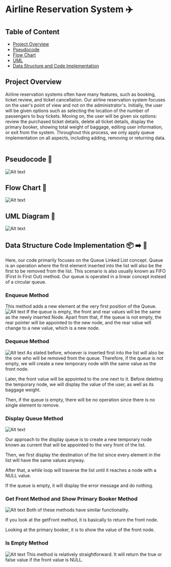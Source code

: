 # Airline Reservation System ✈️

## Table of Content
- [Project Overview](#project-overview)
- [Pseudocode](#pseudocode-)
- [Flow Chart](#flow-chart-)
- [UML](#uml-diagram-)
- [Data Structure and Code Implementation](#data-structure-and-code-implementation-)

## Project Overview
 
Airline reservation systems often have many features, such as booking, ticket review, and ticket cancellation. Our airline reservation system focuses on the user's point of view and not on the administrator's. Initially, the user will be given options such as selecting the location of the number of passengers to buy tickets. Moving on, the user will be given six options: review the purchased ticket details, delete all ticket details, display the primary booker, showing total weight of baggage, editing user information, or exit from the system. Throughout this process, we only apply queue implementation on all aspects, including adding, removing or returning data. 
 
## Pseudocode 📑
![Alt text](./image/image.png)

## Flow Chart 📑
![Alt text](./image/flowChartDSA.jpg)

## UML Diagram 📑
![Alt text](./image/UML.png)

## Data Structure Code Implementation 📦 ➡️ 🛑

Here, our code primarily focuses on the Queue Linked List concept. Queue is an operation where the first element inserted into the list will also be the first to be removed from the list. This scenario is also usually known as FIFO (First In First Out) method. Our queue is operated in a linear concept instead of a circular queue.

### Enqueue Method

This method adds a new element at the very first position of the Queue.
![Alt text](./image/image-1.png)
If the queue is empty, the front and rear values will be the same as the newly inserted Node.
Apart from that, if the queue is not empty, the rear pointer will be appointed to the new node, and the rear value will change to a new value, which is a new node.


### Dequeue Method

![Alt text](./image/image-2.png)
As stated before, whoever is inserted first into the list will also be the one who will be removed from the queue.
Therefore, if the queue is not empty, we will create a new temporary node with the same value as the front node.

Later, the front value will be appointed to the one next to it. Before deleting the temporary node, we will display the value of the user, as well as its baggage weight.

Then, if the queue is empty, there will be no operation since there is no single element to remove.


### Display Queue Method
![Alt text](./image/image-3.png)

Our approach to the display queue is to create a new temporary node known as current that will be appointed to the very front of the list.

Then, we first display the destination of the list since every element in the list will have the same values anyway.

After that, a while loop will traverse the list until it reaches a node with a NULL value.

If the queue is empty, it will display the error message and do nothing.

### Get Front Method and Show Primary Booker Method
![Alt text](./image/image-4.png)
Both of these methods have similar functionality.

If you look at the getFront method, it is basically to return the front node. 

Looking at the primary booker, it is to show the value of the front node.

### Is Empty Method
![Alt text](./image/image-5.png)
This method is relatively straightforward. It will return the true or false value if the front value is NULL.

